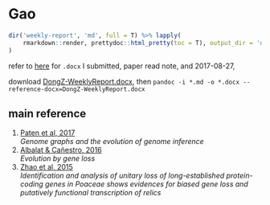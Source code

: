 # Gao

```r
dir('weekly-report', 'md', full = T) %>% lapply(
    rmarkdown::render, prettydoc::html_pretty(toc = T), output_dir = 'docs/weekly-report/'
)
```

refer to [here](https://cloud.tsinghua.edu.cn/d/615306a832bf47e398e3/) for `.docx` I submitted, paper read note, and 2017-08-27,

download [DongZ-WeeklyReport.docx](https://github.com/dongzhuoer/Gao/blob/master/weekly-report/DongZ-WeeklyReport.docx), then `pandoc -i *.md -o *.docx --reference-docx=DongZ-WeeklyReport.docx`



## main reference

1. [Paten et al, 2017](https://dx.doi.org/10.1101/gr.214155.116)  
   _Genome graphs and the evolution of genome inference_
1. [Albalat & Cañestro, 2016](https://doi.org/10.1038/nrg.2016.39)  
   _Evolution by gene loss_
1. [Zhao et al, 2015](https://doi.org/10.1186/s12862-015-0345-x)  
   _Identification and analysis of unitary loss of long-established protein-coding genes in Poaceae shows evidences for biased gene loss and putatively functional transcription of relics_


